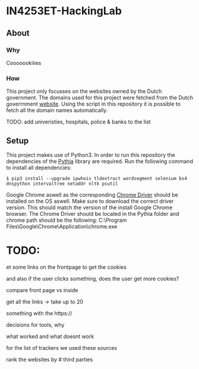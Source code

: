# IN4253ET-HackingLab
## About
### Why
Cooooookiiies
### How
This project only focusses on the websites owned by the Dutch government. The domains used for this project were fetched from the Dutch goverrnment [website](https://www.overheid.nl/english/dutch-government-websites). Using the script in this repository it is possible to fetch all the domain names automatically.

TODO: add univeristies, hospitals, police & banks to the list

## Setup
This project makes use of Python3. In order to run this repository the dependencies of the [Pythia](https://bitbucket.org/srdjanmatic/pythia/src/master/) library are required. Run the following command to install all dependencies:

```console
$ pip3 install --upgrade ipwhois tldextract wordsegment selenium bs4 dnspython intervaltree netaddr nltk psutil
```

Google Chrome aswell as the corresponding [Chrome Driver](https://chromedriver.chromium.org/downloads) should be installed on the OS aswell. Make sure to download the correct driver version. This should match the version of the install Google Chrome browser. The Chrome Driver should be located in the Pythia folder and chrome path should be the following: 
C:\Program Files\Google\Chrome\Application\chrome.exe

# TODO:
et some links on the frontpage to get the cookies

and also if the user clicks something, does the user get more cookies?

compare front page vs inside

get all the links -> take up to 20

something with the https://

decisions for tools, why

what worked and what doesnt work

for the list of trackers we used these sources

rank the websites by # third parties
